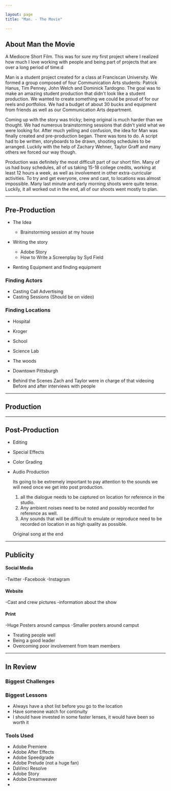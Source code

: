 ```yaml
---

layout: page
title: "Man. - The Movie"

---
```


## About Man the Movie
A Mediocre Short Film. This was for sure my first project where I realized how much I love working with people and being part of projects that are over a long period of time.d


Man is a student project created for a class at Franciscan University. We formed a group composed of four Communication Arts students: Patrick Hanus, Tim Penney, John Welch and Dominick Tardogno. The goal was to make an amazing student production that didn't look like a student production. We wanted to create something we could be proud of for our reels and portfolios. We had a budget of about 30 bucks and equipment from friends as well as our Communication Arts department.

Coming up with the story was tricky; being original is much harder than we thought. We had numerous brainstorming sessions that didn't yield what we were looking for. After much yelling and confusion, the idea for Man was finally created and pre-production began. There was tons to do. A script had to be written, storyboards to be drawn, shooting schedules to be arranged. Luckily with the help of Zachary Wehner, Taylor Graff and many others we forced our way though.

Production was definitely the most difficult part of our short film. Many of us had busy schedules, all of us taking 15-18 college credits, working at least 12 hours a week, as well as involvement in other extra-curricular activities. To try and get everyone, crew and cast, to locations was almost impossible. Many last minute and early morning shoots were quite tense. Luckily, it all worked out in the end, all of our shoots went mostly to plan.

---

## Pre-Production

- The Idea
	- Brainstorming session at my house

- Writing the story
	- Adobe Story
	- How to Write a Screenplay by Syd Field

- Renting Equipment and finding equipment

### Finding Actors

- Casting Call Advertising
- Casting Sessions (Should be on video)

### Finding Locations

- Hospital
- Kroger
- School
- Science Lab
- The woods
- Downtown Pittsburgh

- Behind the Scenes
	Zach and Taylor were in charge of that videoing
	Before and after interviews with people

---

## Production



---


## Post-Production

- Editing
- Special Effects
- Color Grading

- Audio Production

	Its going to be extremely important to pay attention to the sounds we will need once we get into post production.
	1. all the dialogue needs to be captured on location for reference in the studio.
	2. Any ambient noises need to be noted and possibly recorded for reference as well.
	3. Any sounds that will be difficult to emulate or reproduce need to be recorded on location in as high quality as possible.

	Original song at the end


---

## Publicity

#### Social Media
-Twitter
-Facebook
-Instagram

#### Website
-Cast and crew pictures
-information about the show

#### Print
-Huge Posters around campus
-Smaller posters around camput

- Treating people well
- Being a good leader
- Overcoming poor involvement from team members

---

## In Review

### Biggest Challenges

### Biggest Lessons
- Always have a shot list before you go to the location
- Have someone watch for continuity
- I should have invested in some faster lenses, it would have been so worth it

### Tools Used
- Adobe Premiere
- Adobe After Effects
- Adobe Speedgrade
- Adobe Prelude (not a huge fan)
- DaVinci Resolve
- Adobe Story
- Adobe Dreamweaver
- 

